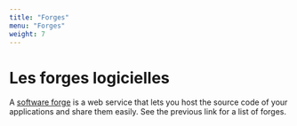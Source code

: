 ```yaml
---
title: "Forges"
menu: "Forges"
weight: 7
---
```


# Les forges logicielles

A [software forge](https://en.wikipedia.org/wiki/Forge_(software)) is a web service that lets you host the source code of your applications and share them easily. See the previous link for a list of forges.
